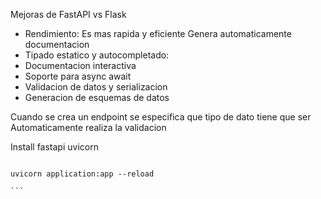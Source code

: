 Mejoras de FastAPI vs Flask

- Rendimiento:
    Es mas rapida y eficiente
    Genera automaticamente documentacion
- Tipado estatico y autocompletado:
- Documentacion interactiva
- Soporte para async await
- Validacion de datos y serializacion
- Generacion de esquemas de datos

Cuando se crea un endpoint se especifica que tipo de dato tiene que ser 
Automaticamente realiza la validacion

Install 
fastapi
uvicorn


````

uvicorn application:app --reload  

```




